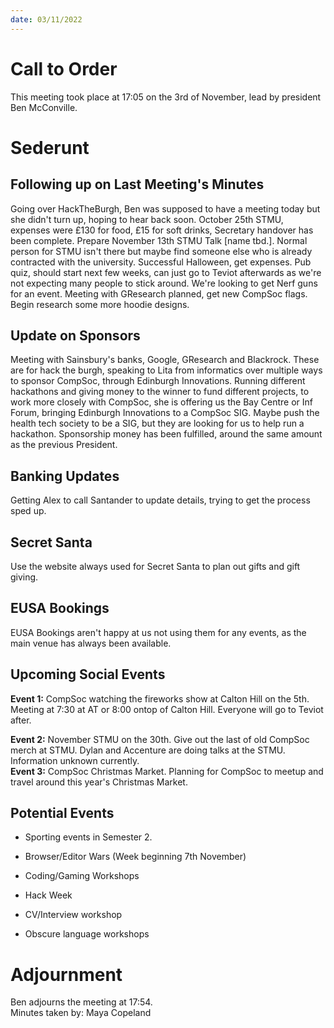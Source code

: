 ```yaml
---
date: 03/11/2022
---
```


# Call to Order

This meeting took place at 17:05 on the 3rd of November, lead by
president Ben McConville.

# Sederunt

## Following up on Last Meeting's Minutes

Going over HackTheBurgh, Ben was supposed to have a meeting today but
she didn't turn up, hoping to hear back soon. October 25th STMU,
expenses were £130 for food, £15 for soft drinks, Secretary handover has
been complete. Prepare November 13th STMU Talk \[name tbd.\]. Normal
person for STMU isn't there but maybe find someone else who is already
contracted with the university. Successful Halloween, get expenses. Pub
quiz, should start next few weeks, can just go to Teviot afterwards as
we're not expecting many people to stick around. We're looking to get
Nerf guns for an event. Meeting with GResearch planned, get new CompSoc
flags. Begin research some more hoodie designs.

## Update on Sponsors

Meeting with Sainsbury's banks, Google, GResearch and Blackrock. These
are for hack the burgh, speaking to Lita from informatics over multiple
ways to sponsor CompSoc, through Edinburgh Innovations. Running
different hackathons and giving money to the winner to fund different
projects, to work more closely with CompSoc, she is offering us the Bay
Centre or Inf Forum, bringing Edinburgh Innovations to a CompSoc SIG.
Maybe push the health tech society to be a SIG, but they are looking for
us to help run a hackathon. Sponsorship money has been fulfilled, around
the same amount as the previous President.

## Banking Updates

Getting Alex to call Santander to update details, trying to get the
process sped up.

## Secret Santa

Use the website always used for Secret Santa to plan out gifts and gift
giving.

## EUSA Bookings

EUSA Bookings aren't happy at us not using them for any events, as the
main venue has always been available.

## Upcoming Social Events

**Event 1:** CompSoc watching the fireworks show at Calton Hill on the
5th. Meeting at 7:30 at AT or 8:00 ontop of Calton Hill. Everyone will
go to Teviot after.

**Event 2:** November STMU on the 30th. Give out the last of old
CompSoc merch at STMU. Dylan and Accenture are doing talks at the STMU.
Information unknown currently.\
**Event 3:** CompSoc Christmas Market. Planning for CompSoc to meetup
and travel around this year's Christmas Market.

## Potential Events

- Sporting events in Semester 2.

- Browser/Editor Wars (Week beginning 7th November)

- Coding/Gaming Workshops

- Hack Week

- CV/Interview workshop

- Obscure language workshops

# Adjournment

Ben adjourns the meeting at 17:54.\
Minutes taken by: Maya Copeland
